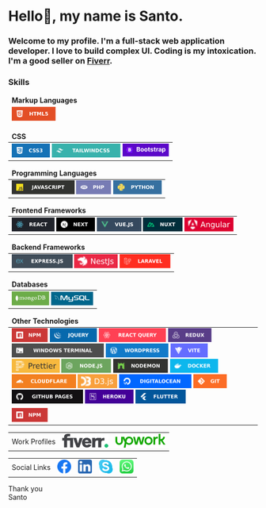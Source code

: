 <h1>Hello👋, my name is Santo.</h1>

<h3>Welcome to my profile. I'm a full-stack web application developer. I love to build complex UI. Coding is my intoxication. I'm a good seller on <a
        href="https://www.fiverr.com/web__architect?up_rollout=true" title="fiverr">Fiverr</a>.</h3>

<h3>Skills</h3>

<table>
    <thead>
        <tr>
            <td colspan="3"><strong>Markup Languages</strong></td>
        </tr>
    </thead>
    <thead>
        <tr>
            <td>
                <a href="https://www.w3schools.com/html/default.asp" title="html5"><img height="28" src="./assets/icons/lg/html5.svg" alt="html5"></a>
            </td>
        </tr>
    </thead>
</table>

<table>
    <thead>
        <tr>
            <td colspan="6"><strong>CSS</strong></td>
        </tr>
    </thead>
    <tbody>
        <tr>
            <td>
                <a href="#" title="css"><img height="28" src="./assets/icons/lg/css.svg" alt="css"></a>
                <a href="#" title="tailwindcss"><img height="28" src="./assets/icons/lg/tailwindcss.svg" alt="tailwindcss"></a>
                <a href="#" title="bootstrap"><img height="28" src="./assets/icons/transparent/bootstrap.svg" alt="bootstrap"></a>
            </td>
        </tr>
    </tbody>
</table>

<table>
    <thead>
        <tr>
            <td colspan="3"><strong>Programming Languages</strong></td>
        </tr>
    </thead>
    <tbody>
        <tr>
            <td>
                <a href="#" title="javascript"><img height="28" src="./assets/icons/lg/javascript.svg" alt="javascript"></a>
                <a href="#" title="php"><img height="28" src="./assets/icons/lg/php.svg" alt="php"></a>
                <a href="#" title="python"><img height="28" src="./assets/icons/lg/python.svg" alt="python"></a>
            </td>
        </tr>
    </tbody>
</table>

<table>
    <thead>
        <tr>
            <td colspan="5"><strong>Frontend Frameworks</strong></td>
        </tr>
    </thead>
    <tbody>
        <tr>
            <td>
                <a href="#" title="react"><img height="28" src="./assets/icons/lg/react.svg" alt="react"></a>
                <a href="#" title="nextjs"><img height="28" src="./assets/icons/lg/nextjs.svg" alt="nextjs"></a>
                <a href="#" title="vuejs"><img height="28" src="./assets/icons/lg/vuejs.svg" alt="vuejs"></a>
                <a href="#" title="nuxt"><img height="28" src="./assets/icons/lg/nuxt.svg" alt="nuxt"></a>
                <a href="#" title="angular"><img height="28" src="./assets/icons/lg/angular.svg" alt="angular"></a>
            </td>
        </tr>
    </tbody>
</table>

<table>
    <thead>
        <tr>
            <td colspan="5"><strong>Backend Frameworks</strong></td>
        </tr>
    </thead>
    <tbody>
        <tr>
            <td>
                <a href="#" title="expressjs"><img height="28" src="./assets/icons/lg/expressjs.svg" alt="expressjs"></a>
                <a href="#" title="nestjs"><img height="28" src="./assets/icons/lg/nestjs.svg" alt="nestjs"></a>
                <a href="#" title="laravel"><img height="28" src="./assets/icons/lg/laravel.svg" alt="laravel"></a>
            </td>
        </tr>
    </tbody>
</table>

<table>
    <thead>
        <tr>
            <td colspan="3"><strong>Databases</strong></td>
        </tr>
    </thead>
    <tbody>
        <tr>
            <td>
                <a href="#" title="mongodb" class=""><img height="28" src="./assets/icons/transparent/mongodb.svg" alt="mongodb"></a>
                <a href="#" title="mysql" class=""><img height="28" src="./assets/icons/transparent/mysql.svg" alt="mysql"></a>
            </td>
        </tr>
    </tbody>
</table>

<table>
    <thead>
        <tr>
            <td colspan="3"><strong>Other Technologies</strong></td>
        </tr>
    </thead>
    <tbody>
        <tr>
            <td>
                <a href="#" title="npm"><img height="28" src="./assets/icons/lg/npm.svg" alt="npm"></a>
                <a href="#" title="jquery"><img height="28" src="./assets/icons/lg/jquery.svg" alt="jquery"></a>
                <a href="#" title="react-query"><img height="28" src="./assets/icons/lg/react-query.svg" alt="react-query"></a>
                <a href="#" title="redux"><img height="28" src="./assets/icons/lg/redux.svg" alt="redux"></a>
                <a href="#" title="windows-terminal"><img height="28" src="./assets/icons/lg/windows-terminal.svg" alt="windows-terminal"></a>
                <a href="#" title="wordpress"><img height="28" src="./assets/icons/lg/wordpress.svg" alt="wordpress"></a>
                <a href="#" title="vite"><img height="28" src="./assets/icons/lg/vite.svg" alt="vite"></a>
                <a href="#" title="prettier"><img height="28" src="./assets/icons/lg/prettier.svg" alt="prettier"></a>
                <a href="#" title="nodejs"><img height="28" src="./assets/icons/lg/nodejs.svg" alt="nodejs"></a>
                <a href="#" title="nodemon"><img height="28" src="./assets/icons/lg/nodemon.svg" alt="nodemon"></a>
                <a href="#" title="docker"><img height="28" src="./assets/icons/lg/docker.svg" alt="docker"></a>
                <a href="#" title="cloudflare"><img height="28" src="./assets/icons/lg/cloudflare.svg" alt="cloudflare"></a>
                <a href="#" title="d3js"><img height="28" src="./assets/icons/lg/d3js.svg" alt="d3js"></a>
                <a href="#" title="digitalocean"><img height="28" src="./assets/icons/lg/digitalocean.svg" alt="digitalocean"></a>
                <a href="#" title="git"><img height="28" src="./assets/icons/lg/git.svg" alt="git"></a>
                <a href="#" title="github-pages"><img height="28" src="./assets/icons/lg/github-pages.svg" alt="github-pages"></a>
                <a href="#" title="heroku"><img height="28" src="./assets/icons/lg/heroku.svg" alt="heroku"></a>
                <a href="#" title="flutter"><img height="28" src="./assets/icons/lg/flutter.svg" alt="flutter"></a>
            </td>
        </tr>
        <tr>
            <td>
                <a href="#" title="npm"><img height="28" src="./assets/icons/lg/npm.svg" alt="npm"></a>
            </td>
        </tr>
    </tbody>
</table>

<table>
    <tr>
        <td> Work Profiles</td>
        <td>
            <a href="https://www.fiverr.com/web__architect?up_rollout=true" title="fiverr"><img height="28" src="./assets/icons/marketplace/fiverr.svg" alt="fiverr"></a>
        </td>
        <td>
            <a href="https://www.upwork.com/freelancers/~013de8e004b41e7e82" title="upwork"><img height="28" src="./assets/icons/marketplace/upwork.svg" alt="upwork"></a>
        </td>
    </tr>
</table>

<table>
    <tbody>
        <tr>
            <td>Social Links</td>
            <td>
                <a href="https://instagram.com/SantoKhan1999/" title="facebook"><img height="28" src="./assets/icons/social/facebook.svg" alt="facebook"></a>
            </td>
            <td>
                <a href="https://www.linkedin.com/in/santokhan1999/" title="linkedin"><img height="28" src="./assets/icons/social/linkedin.svg" alt="linkedin"></a>
            </td>
            <td>
                <a href="https://join.skype.com/invite/VkXHikszW7Pb" title="skype"><img height="28" src="./assets/icons/social/skype.svg" alt="skype"></a>
            </td>
            <td>
                <a href="https://wa.me/+8801718787756" title="whatsapp"><img height="28" src="./assets/icons/social/whatsapp.svg" alt="whatsapp"></a>
            </td>
        </tr>
    </tbody>
</table>

<p>Thank you<br>Santo</p>